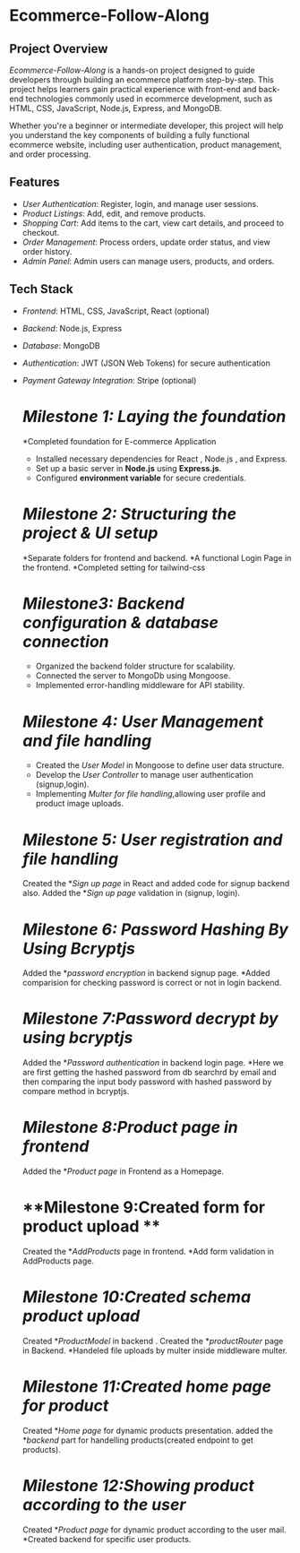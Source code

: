 # Ecommerce-Follow-Along

## Project Overview

*Ecommerce-Follow-Along* is a hands-on project designed to guide developers through building an ecommerce platform step-by-step. This project helps learners gain practical experience with front-end and back-end technologies commonly used in ecommerce development, such as HTML, CSS, JavaScript, Node.js, Express, and MongoDB.

Whether you're a beginner or intermediate developer, this project will help you understand the key components of building a fully functional ecommerce website, including user authentication, product management, and order processing.

## Features

- *User Authentication*: Register, login, and manage user sessions.
- *Product Listings*: Add, edit, and remove products.
- *Shopping Cart*: Add items to the cart, view cart details, and proceed to checkout.
- *Order Management*: Process orders, update order status, and view order history.
- *Admin Panel*: Admin users can manage users, products, and orders.

## Tech Stack

- *Frontend*: HTML, CSS, JavaScript, React (optional)
- *Backend*: Node.js, Express
- *Database*: MongoDB
- *Authentication*: JWT (JSON Web Tokens) for secure authentication
- *Payment Gateway Integration*: Stripe (optional)

  # *Milestone 1: Laying the foundation*
  *Completed foundation for E-commerce Application
  * Installed necessary dependencies for React , Node.js , and Express.
  * Set up a basic server in **Node.js** using **Express.js**.
  * Configured **environment variable** for secure credentials.

  # *Milestone 2: Structuring the project & UI setup*
  *Separate folders for frontend and backend.
  *A functional Login Page in the frontend.
  *Completed setting for tailwind-css

  # *Milestone3: Backend configuration & database connection*
  * Organized the backend folder structure for scalability.
  * Connected the server to MongoDb using Mongoose.
  * Implemented error-handling middleware for API stability.

  # *Milestone 4: User Management and file handling*
  * Created the *User Model* in Mongoose to define user data structure.
  * Develop the *User Controller* to manage user authentication (signup,login).
  * Implementing *Multer for file handling*,allowing user profile and product image uploads.
  
  # *Milestone 5: User registration and file handling*
  Created the **Sign up page* in React and added code for signup backend also.
  Added the **Sign up page* validation in (signup, login).

  # *Milestone 6: Password Hashing By Using Bcryptjs*
  Added the **password encryption* in backend signup page.
  *Added comparision for checking password is correct or not in login backend.

  # *Milestone 7:Password decrypt by using bcryptjs*
  Added the **Password authentication* in backend login page.
  *Here we are first getting the hashed password from db searchrd by email and then comparing the input body password with hashed password by compare method in bcryptjs.

  # *Milestone 8:Product page in frontend*
  Added the **Product page* in Frontend as a Homepage.

  # **Milestone 9:Created form for product upload **
  Created the **AddProducts* page in frontend.
  *Add form validation in AddProducts page.

  # *Milestone 10:Created schema product upload*
  Created **ProductModel* in backend .
  Created the **productRouter* page in Backend.
  *Handeled file uploads by multer inside middleware multer.
  
  # *Milestone 11:Created home page for product*
  Created **Home page* for dynamic products presentation.
  added the **backend* part for handelling products(created endpoint to get products).

  # *Milestone 12:Showing product according to the user*
  Created **Product page* for dynamic product according to the user mail.
  *Created backend for specific user products.